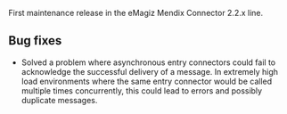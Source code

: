 First maintenance release in the eMagiz Mendix Connector 2.2.x line.
## Bug fixes
- Solved a problem where asynchronous entry connectors could fail to acknowledge the successful delivery of a message. In extremely high load environments where the same entry connector would be called multiple times concurrently, this could lead to errors and possibly duplicate messages.
